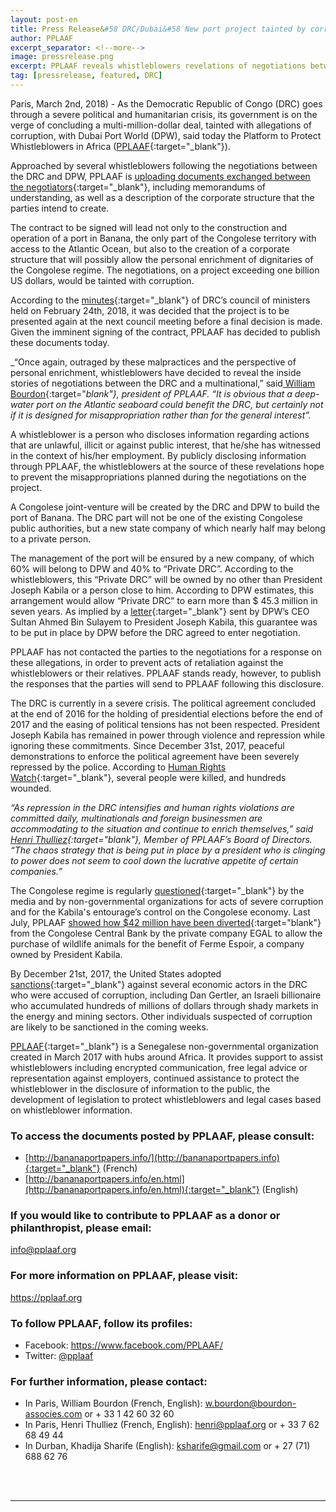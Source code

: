 ```yaml
---
layout: post-en
title: Press Release&#58 DRC/Dubai&#58 New port project tainted by corruption charges
author: PPLAAF
excerpt_separator: <!--more-->
image: pressrelease.png
excerpt: PPLAAF reveals whistleblowers revelations of negotiations between the DRC government and Dubai Port World
tag: [pressrelease, featured, DRC]
---
```


Paris, March 2nd, 2018) - As the Democratic Republic of Congo (DRC) goes through a severe political and humanitarian crisis, its government is on the verge of concluding a multi-million-dollar deal, tainted with allegations of corruption, with Dubai Port World (DPW), said today the Platform to Protect Whistleblowers in Africa ([PPLAAF](https://pplaaf.org/){:target="_blank"}).

Approached by several whistleblowers following the negotiations between the DRC and DPW, PPLAAF is [uploading documents exchanged between the negotiators](http://bananaportpapers.info/){:target="_blank"}, including memorandums of understanding, as well as a description of the corporate structure that the parties intend to create.

The contract to be signed will lead not only to the construction and operation of a port in Banana, the only part of the Congolese territory with access to the Atlantic Ocean, but also to the creation of a corporate structure that will possibly allow the personal enrichment of dignitaries of the Congolese regime. The negotiations, on a project exceeding one billion US dollars, would be tainted with corruption.

According to the [minutes](http://bananaportpapers.info/annexures/fr/annexe12-compte-rendu-du-conseil-des-ministres-du-21fev2018.pdf){:target="_blank"} of DRC’s council of ministers held on February 24th, 2018, it was decided that the project is to be presented again at the next council meeting before a final decision is made. Given the imminent signing of the contract, PPLAAF has decided to publish these documents today.

_“Once again, outraged by these malpractices and the perspective of personal enrichment, whistleblowers have decided to reveal the inside stories of negotiations between the DRC and a multinational,” said[ William Bourdon](https://pplaaf.org/who-we-are.html){:target="_blank"}, president of PPLAAF. “It is obvious that a deep-water port on the Atlantic seaboard could benefit the DRC, but certainly not if it is designed for misappropriation rather than for the general interest”._

A whistleblower is a person who discloses information regarding actions that are unlawful, illicit or against public interest, that he/she has witnessed in the context of his/her employment. By publicly disclosing information through PPLAAF, the whistleblowers at the source of these revelations hope to prevent the misappropriations planned during the negotiations on the project.

A Congolese joint-venture will be created by the DRC and DPW to build the port of Banana. The DRC part will not be one of the existing Congolese public authorities, but a new state company of which nearly half may belong to a private person.

The management of the port will be ensured by a new company, of which 60% will belong to DPW and 40% to “Private DRC”. According to the whistleblowers, this “Private DRC” will be owned by no other than President Joseph Kabila or a person close to him. According to DPW estimates, this arrangement would allow “Private DRC” to earn more than $ 45.3 million in seven years. As implied by a [letter](http://bananaportpapers.info/annexures/fr/annexe2-lettre-du-04.10.16-envoyee-par-le-sultan-au-president-kabila.pdf){:target="_blank"} sent by DPW’s CEO Sultan Ahmed Bin Sulayem to President Joseph Kabila, this guarantee was to be put in place by DPW before the DRC agreed to enter negotiation.

PPLAAF has not contacted the parties to the negotiations for a response on these allegations, in order to prevent acts of retaliation against the whistleblowers or their relatives. PPLAAF stands ready, however, to publish the responses that the parties will send to PPLAAF following this disclosure.

The DRC is currently in a severe crisis. The political agreement concluded at the end of 2016 for the holding of presidential elections before the end of 2017 and the easing of political tensions has not been respected. President Joseph Kabila has remained in power through violence and repression while ignoring these commitments. Since December 31st, 2017, peaceful demonstrations to enforce the political agreement have been severely repressed by the police. According to [Human Rights Watch](https://www.hrw.org/fr/news/2018/01/20/rd-congo-les-forces-de-securite-ont-tire-sur-des-fideles-catholiques){:target="_blank"}, several people were killed, and hundreds wounded.

_“As repression in the DRC intensifies and human rights violations are committed daily, multinationals and foreign businessmen are accommodating to the situation and continue to enrich themselves,” said [Henri Thulliez](https://twitter.com/HenriThulliez){:target="blank"}, Member of PPLAAF’s Board of Directors. “The chaos strategy that is being put in place by a president who is clinging to power does not seem to cool down the lucrative appetite of certain companies.”_

The Congolese regime is regularly [questioned](https://www.hrw.org/news/2017/10/10/dr-congo-us-eu-should-expand-targeted-sanctions){:target="_blank"} by the media and by non-governmental organizations for acts of severe corruption and for the Kabila's entourage’s control on the Congolese economy. Last July, PPLAAF [showed how $42 million have been diverted](http://lumumbapapers.info/){:target="blank"} from the Congolese Central Bank by the private company EGAL to allow the purchase of wildlife animals for the benefit of Ferme Espoir, a company owned by President Kabila.

By December 21st, 2017, the United States adopted [sanctions](https://home.treasury.gov/news/press-releases/sm0243){:target="_blank"} against several economic actors in the DRC who were accused of corruption, including Dan Gertler, an Israeli billionaire who accumulated hundreds of millions of dollars through shady markets in the energy and mining sectors. Other individuals suspected of corruption are likely to be sanctioned in the coming weeks.

[PPLAAF](https://pplaaf.org){:target="_blank"} is a Senegalese non-governmental organization created in March 2017 with hubs around Africa. It provides support to assist whistleblowers including encrypted communication, free legal advice or representation against employers, continued assistance to protect the whistleblower in the disclosure of information to the public, the development of legislation to protect whistleblowers and legal cases based on whistleblower information.

### To access the documents posted by PPLAAF, please consult:
* [http://bananaportpapers.info/](http://bananaportpapers.info){:target="_blank"} (French)
* [http://bananaportpapers.info/en.html](http://bananaportpapers.info/en.html){:target="_blank"} (English)

### If you would like to contribute to PPLAAF as a donor or philanthropist, please email:
[info@pplaaf.org](mailto:info@pplaaf.org) 

### For more information on PPLAAF, please visit:
<https://pplaaf.org>

### To follow PPLAAF, follow its profiles:
- Facebook: <https://www.facebook.com/PPLAAF/>
- Twitter: [@pplaaf](https://twitter.com/pplaaf)

### For further information, please contact:
- In Paris, William Bourdon (French, English): [w.bourdon@bourdon-associes.com](mailto:w.bourdon@bourdon-associes.com) or + 33 1 42 60 32 60
- In Paris, Henri Thulliez (French, English): [henri@pplaaf.org](mailto:henri@pplaaf.org) or + 33 7 62 68 49 44
- In Durban, Khadija Sharife (English): [ksharife@gmail.com](mailto:ksharife@gmail.com) or + 27 (71) 688 62 76 



<br>
<br>

----------------------